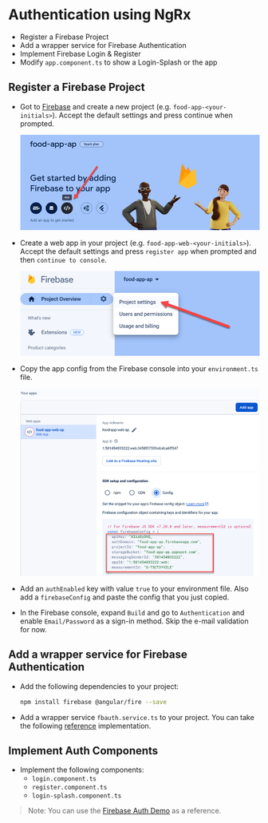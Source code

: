 # Authentication using NgRx

- Register a Firebase Project
- Add a wrapper service for Firebase Authentication
- Implement Firebase Login & Register
- Modify `app.component.ts` to show a Login-Splash or the app

## Register a Firebase Project

- Got to [Firebase](https://console.firebase.google.com/) and create a new project (e.g. `food-app-<your-initials>`). Accept the default settings and press continue when prompted.

  ![firebase-create-web-app](_images/create-app.png)

- Create a web app in your project (e.g. `food-app-web-<your-initials>`). Accept the default settings and press `register app` when prompted and then `continue to console`.

  ![project-settings](_images/project-settings.png)

- Copy the app config from the Firebase console into your `environment.ts` file.

  ![app-config](_images/app-config.png)  

- Add an `authEnabled` key with value `true` to your environment file. Also add a `firebaseConfig` and paste the config that you just copied.

- In the Firebase console, expand `Build` and go to `Authentication` and enable `Email/Password` as a sign-in method. Skip the e-mail validation for now.

## Add a wrapper service for Firebase Authentication

- Add the following dependencies to your project:

  ```bash
  npm install firebase @angular/fire --save
  ```

- Add a wrapper service `fbauth.service.ts` to your project. You can take the following [reference](../../demos/06-security/01-firebase/firebase-auth/src/app/fbauth/firebase-auth.service.ts) implementation.

## Implement Auth Components

- Implement the following components:
  - `login.component.ts`
  - `register.component.ts`
  - `login-splash.component.ts`

 >Note: You can use the [Firebase Auth Demo](../../demos/06-security/01-firebase/firebase-auth/src/app/fbauth/components/) as a reference.
